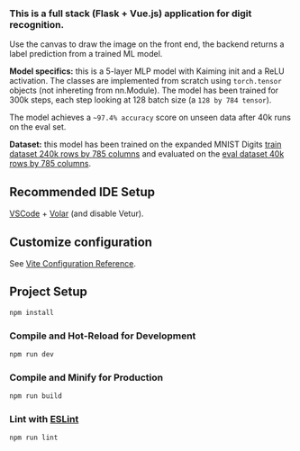 ### This is a full stack (Flask + Vue.js) application for digit recognition.

Use the canvas to draw the image on the front end, the backend returns a label prediction from a trained ML model.

**Model specifics:** this is a 5-layer MLP model with Kaiming init and a ReLU activation. The classes are implemented from scratch using `torch.tensor` objects (not inhereting from nn.Module). The model has been trained for 300k steps, each step looking at 128 batch size (a `128 by 784 tensor`).

The model achieves a `~97.4% accuracy` score on unseen data after 40k runs on the eval set.

**Dataset:** this model has been trained on the expanded MNIST Digits [train dataset 240k rows by 785 columns](https://www.kaggle.com/datasets/deniscalin/emnist-digits?select=emnist-digits-train.csv) and evaluated on the [eval dataset 40k rows by 785 columns](https://www.kaggle.com/datasets/deniscalin/emnist-digits?select=emnist-digits-test.csv).

## Recommended IDE Setup

[VSCode](https://code.visualstudio.com/) + [Volar](https://marketplace.visualstudio.com/items?itemName=Vue.volar) (and disable Vetur).

## Customize configuration

See [Vite Configuration Reference](https://vite.dev/config/).

## Project Setup

```sh
npm install
```

### Compile and Hot-Reload for Development

```sh
npm run dev
```

### Compile and Minify for Production

```sh
npm run build
```

### Lint with [ESLint](https://eslint.org/)

```sh
npm run lint
```
